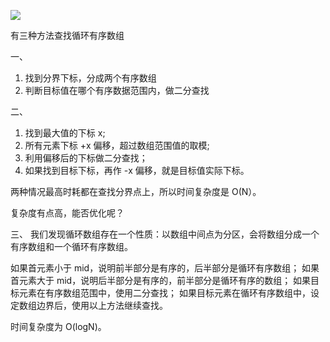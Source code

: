 
![](https://tva1.sinaimg.cn/large/007S8ZIlgy1gj3zauot8xj30om0hm0w5.jpg)

有三种方法查找循环有序数组

 一、

 1. 找到分界下标，分成两个有序数组
 2. 判断目标值在哪个有序数据范围内，做二分查找

 二、

 1. 找到最大值的下标 x;
 2. 所有元素下标 +x 偏移，超过数组范围值的取模;
 3. 利用偏移后的下标做二分查找；
 4. 如果找到目标下标，再作 -x 偏移，就是目标值实际下标。

 两种情况最高时耗都在查找分界点上，所以时间复杂度是 O(N）。

 复杂度有点高，能否优化呢？

 三、
我们发现循环数组存在一个性质：以数组中间点为分区，会将数组分成一个有序数组和一个循环有序数组。

 如果首元素小于 mid，说明前半部分是有序的，后半部分是循环有序数组；
 如果首元素大于 mid，说明后半部分是有序的，前半部分是循环有序的数组；
 如果目标元素在有序数组范围中，使用二分查找；
 如果目标元素在循环有序数组中，设定数组边界后，使用以上方法继续查找。

 时间复杂度为 O(logN)。
